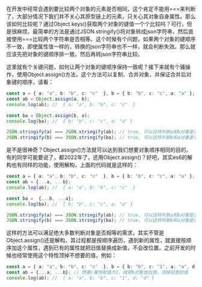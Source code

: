 <!-- category: "奇技淫巧"
labels: "javaScript,es6"
createdAt: 2022-11-23T13:51:51.107+00:00 -->
在开发中经常会遇到要比较两个对象的元素是否相同，这个肯定不能用===来判断了，大部分情况下我们并不关心其原型链上的元素，只关心其对象自身属性。那么该如何比较呢？通过Object.keys()获取两个对象的键值一个个比较吗？可行，但是很麻烦。最简单的方法是通过JSON.stringify()将对象转成json字符串，然后直接使用===比较两个字符串是否相等。这个时候有个问题，如果两个对象的键顺序不一致，即使属性值一样的，转换的json字符串也不一样，就会判断失效。那么就应该先把对象的键顺序排一致，然后再转json字符串比较。

这里就有个关键问题，如何让两个对象的键顺序保持一致呢？接下来就有个骚操作，使用Object.assign()方法，这个方法可以复制、合并对象，并保证合并后对象键的顺序，请看：
```typescript
const a = { a: "a", b: "b", c: "c"  }, b = { b: "b", c: "c", a: "a" };
const ab = Object.assign(a, b);
console.log(ab); //  { a: "a", b: "b", c: "c"  }

const ba = Object.assign(b, a);
console.log(ba); //  { b: "b", c: "c", a: "a" }

JSON.stringify(a) === JSON.stringify(ab); // true, 可以这样判断a和b对象是否相等
JSON.stringify(b) === JSON.stringify(ba); // true, 可以这样判断b和a对象是否相等
```
是不是很神奇？Object.assign()方法就可以达到我们想要对象顺序相同的目的。有的同学可能要说了，都2022年了，还用Object.assign()？好吧，其实es6的解构也有同样的功能，使用解构，上面的代码就是这样的：
```typescript
const a = { a: "a", b: "b", c: "c"  }, b = { b: "b", c: "c", a: "a" };
const ab = {...a, ...b};
console.log(ab); //  { a: "a", b: "b", c: "c"  }

const ba =  {...b, ...a};
console.log(ba); //  { b: "b", c: "c", a: "a" }

JSON.stringify(a) === JSON.stringify(ab); // true, 可以这样判断a和b对象是否相等
JSON.stringify(b) === JSON.stringify(ba); // true, 可以这样判断b和a对象是否相等
```
这样的方法可以满足绝大多数判断对象是否相等的需求，其实不管是Object.assign()还是解构，其过程都是按顺序遍历，遇到新的属性，就直接按顺序加这个属性，遇到已有的属性就把旧值替换成新值，不会改位置。之前开发的时候也经常使用这个特性顶掉不想要的值，例如：
```typescript
const a = { a: "a", b: "b", c: "c"  }, b = { b: "b", c: "1", a: "a", d: "d" }
const ab = {...a, ...b}; // 想要c属性取值为1，就把b对象放后面，顶掉前面的值
console.log(ab); //  { a: "a", b: "b", c: "1", d: "d" }
```